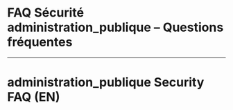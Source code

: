 # FAQ Sécurité administration_publique – Questions fréquentes

---

# administration_publique Security FAQ (EN)
